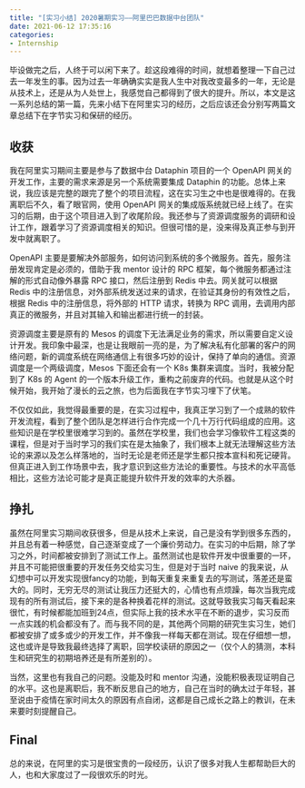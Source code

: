 ```yaml
---
title: "[实习小结] 2020暑期实习——阿里巴巴数据中台团队"
date: 2021-06-12 17:35:16
categories:
- Internship
---
```

毕设做完之后，人终于可以闲下来了。趁这段难得的时间，就想着整理一下自己过去一年发生的事。因为过去一年确确实实是我人生中对我改变最多的一年，无论是从技术上，还是从为人处世上，我感觉自己都得到了很大的提升。所以，本文是这一系列总结的第一篇，先来小结下在阿里实习的经历，之后应该还会分别写两篇文章总结下在字节实习和保研的经历。
<!-- more -->

## 收获
我在阿里实习期间主要是参与了数据中台 Dataphin 项目的一个 OpenAPI 网关的开发工作，主要的需求来源是另一个系统需要集成 Dataphin 的功能。总体上来说，我应该是完整的跟完了整个的项目流程，这在实习生之中也是很难得的。在我离职后不久，看了眼官网，使用 OpenAPI 网关的集成版系统就已经上线了。在实习的后期，由于这个项目进入到了收尾阶段。我还参与了资源调度服务的调研和设计工作，跟着学习了资源调度相关的知识。但很可惜的是，没来得及真正参与到开发中就离职了。

OpenAPI 主要是要解决外部服务，如何访问到系统的多个微服务。首先，服务注册发现肯定是必须的，借助于我 mentor 设计的 RPC 框架，每个微服务都通过注解的形式自动像外暴露 RPC 接口，然后注册到 Redis 中去。网关就可以根据 Redis 中的注册信息，对外部系统发送过来的请求，在验证其身份的有效性之后，根据 Redis 中的注册信息，将外部的 HTTP 请求，转换为 RPC 调用，去调用内部真正的微服务，并且对其输入和输出都进行统一的封装。

资源调度主要是原有的 Mesos 的调度下无法满足业务的需求，所以需要自定义设计开发。我印象中最深，也是让我眼前一亮的是，为了解决私有化部署的客户的网络问题，新的调度系统在网络通信上有很多巧妙的设计，保持了单向的通信。资源调度是一个两级调度，Mesos 下面还会有一个 K8s 集群来调度。当时，我被分配到了 K8s 的 Agent 的一个版本升级工作，重构之前废弃的代码。也就是从这个时候开始，我开始了漫长的云之旅，也为后面我在字节实习埋下了伏笔。

不仅仅如此，我觉得最重要的是，在实习过程中，我真正学习到了一个成熟的软件开发流程，看到了整个团队是怎样进行合作完成一个几十万行代码组成的应用。这些知识是在学校里很难学习到的。虽然在学校里，我们也会学习像软件工程这类的课程，但是对于当时学习的我们实在是太抽象了，我们根本上就无法理解这些方法论的来源以及怎么样落地的，当时无论是老师还是学生都只按本宣科和死记硬背。但真正进入到工作场景中去，我才意识到这些方法论的重要性。与技术的水平高低相比，这些方法论可能才是真正能提升软件开发的效率的大杀器。


## 挣扎
虽然在阿里实习期间收获很多，但是从技术上来说，自己是没有学到很多东西的，并且总有着一种感觉，自己逐渐变成了一个廉价劳动力。在实习的中后期，除了学习之外，时间都被安排到了测试工作上。虽然测试也是软件开发中很重要的一环，并且不可能把很重要的开发任务交给实习生，但是对于当时 naive 的我来说，从幻想中可以开发实现很fancy的功能，到每天重复来重复去的写测试，落差还是蛮大的。同时，无穷无尽的测试让我压力还挺大的，心情也有点烦躁，每次当我完成现有的所有测试后，接下来的是各种换着花样的测试。这就导致我实习每天看起来很忙，有时候都能加班到24点，但实际上我的技术水平在不断的退步，实习反而一点实践的机会都没有了。而与我不同的是，其他两个同期的研究生实习生，她们都被安排了或多或少的开发工作，并不像我一样每天都在测试。现在仔细想一想，这也或许是导致我最终选择了离职，回学校读研的原因之一（仅个人的猜测，本科生和研究生的初期培养还是有所差别的）。

当然，这里也有我自己的问题。没能及时和 mentor 沟通，没能积极表现证明自己的水平。这也是离职后，我不断反思自己的地方，自己在当时的确太过于年轻，甚至说由于疫情在家时间太久的原因有点自闭，这都是自己成长之路上的教训，在未来要时刻提醒自己。

## Final
总的来说，在阿里的实习是很宝贵的一段经历，认识了很多对我人生都帮助巨大的人，也和大家度过了一段很欢乐的时光。
